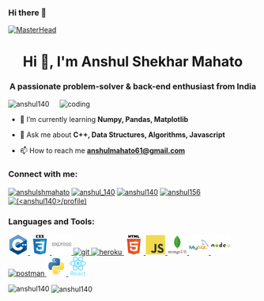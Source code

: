 ### Hi there 👋

[![MasterHead](https://i.gifer.com/origin/37/376a66dacbd417010b5eda0d46ada276.gif)](https://leetcode.com/Anshul156/)

<h1 align="center">Hi 👋, I'm Anshul Shekhar Mahato</h1>
<h3 align="center">A passionate problem-solver & back-end enthusiast from India</h3>
<img align="right" alt="coding" width="400" src="https://c.tenor.com/yp_aFUgHMx8AAAAC/nakanoart-nakanodrawing.gif">

<p align="left"> <img src="https://komarev.com/ghpvc/?username=anshul140&label=Profile%20views&color=0e75b6&style=flat" alt="anshul140" /> </p>

- 🌱 I’m currently learning **Numpy, Pandas, Matplotlib**

- 💬 Ask me about **C++, Data Structures, Algorithms, Javascript**

- 📫 How to reach me **anshulmahato61@gmail.com**

<h3 align="left">Connect with me:</h3>
<p align="left">
<a href="https://linkedin.com/in/anshulshmahato" target="blank"><img align="center" src="https://raw.githubusercontent.com/rahuldkjain/github-profile-readme-generator/master/src/images/icons/Social/linked-in-alt.svg" alt="anshulshmahato" height="30" width="40" /></a>
<a href="https://www.codechef.com/users/anshul_140" target="blank"><img align="center" src="https://cdn.jsdelivr.net/npm/simple-icons@3.1.0/icons/codechef.svg" alt="anshul_140" height="30" width="40" /></a>
<a href="https://codeforces.com/profile/anshul140" target="blank"><img align="center" src="https://raw.githubusercontent.com/rahuldkjain/github-profile-readme-generator/master/src/images/icons/Social/codeforces.svg" alt="anshul140" height="30" width="40" /></a>
<a href="https://www.leetcode.com/anshul156" target="blank"><img align="center" src="https://raw.githubusercontent.com/rahuldkjain/github-profile-readme-generator/master/src/images/icons/Social/leet-code.svg" alt="anshul156" height="30" width="40" /></a>
<a href="https://auth.geeksforgeeks.org/user/(<anshul140>/profile)" target="blank"><img align="center" src="https://raw.githubusercontent.com/rahuldkjain/github-profile-readme-generator/master/src/images/icons/Social/geeks-for-geeks.svg" alt="(<anshul140>/profile)" height="30" width="40" /></a>
</p>

<h3 align="left">Languages and Tools:</h3>
<p align="left"> <a href="https://www.w3schools.com/cpp/" target="_blank" rel="noreferrer"> <img src="https://raw.githubusercontent.com/devicons/devicon/master/icons/cplusplus/cplusplus-original.svg" alt="cplusplus" width="40" height="40"/> </a> <a href="https://www.w3schools.com/css/" target="_blank" rel="noreferrer"> <img src="https://raw.githubusercontent.com/devicons/devicon/master/icons/css3/css3-original-wordmark.svg" alt="css3" width="40" height="40"/> </a> <a href="https://expressjs.com" target="_blank" rel="noreferrer"> <img src="https://raw.githubusercontent.com/devicons/devicon/master/icons/express/express-original-wordmark.svg" alt="express" width="40" height="40"/> </a> <a href="https://git-scm.com/" target="_blank" rel="noreferrer"> <img src="https://www.vectorlogo.zone/logos/git-scm/git-scm-icon.svg" alt="git" width="40" height="40"/> </a> <a href="https://heroku.com" target="_blank" rel="noreferrer"> <img src="https://www.vectorlogo.zone/logos/heroku/heroku-icon.svg" alt="heroku" width="40" height="40"/> </a> <a href="https://www.w3.org/html/" target="_blank" rel="noreferrer"> <img src="https://raw.githubusercontent.com/devicons/devicon/master/icons/html5/html5-original-wordmark.svg" alt="html5" width="40" height="40"/> </a> <a href="https://developer.mozilla.org/en-US/docs/Web/JavaScript" target="_blank" rel="noreferrer"> <img src="https://raw.githubusercontent.com/devicons/devicon/master/icons/javascript/javascript-original.svg" alt="javascript" width="40" height="40"/> </a> <a href="https://www.mongodb.com/" target="_blank" rel="noreferrer"> <img src="https://raw.githubusercontent.com/devicons/devicon/master/icons/mongodb/mongodb-original-wordmark.svg" alt="mongodb" width="40" height="40"/> </a> <a href="https://www.mysql.com/" target="_blank" rel="noreferrer"> <img src="https://raw.githubusercontent.com/devicons/devicon/master/icons/mysql/mysql-original-wordmark.svg" alt="mysql" width="40" height="40"/> </a> <a href="https://nodejs.org" target="_blank" rel="noreferrer"> <img src="https://raw.githubusercontent.com/devicons/devicon/master/icons/nodejs/nodejs-original-wordmark.svg" alt="nodejs" width="40" height="40"/> </a> <a href="https://postman.com" target="_blank" rel="noreferrer"> <img src="https://www.vectorlogo.zone/logos/getpostman/getpostman-icon.svg" alt="postman" width="40" height="40"/> </a> <a href="https://www.python.org" target="_blank" rel="noreferrer"> <img src="https://raw.githubusercontent.com/devicons/devicon/master/icons/python/python-original.svg" alt="python" width="40" height="40"/> </a> <a href="https://reactjs.org/" target="_blank" rel="noreferrer"> <img src="https://raw.githubusercontent.com/devicons/devicon/master/icons/react/react-original-wordmark.svg" alt="react" width="40" height="40"/> </a> </p>

<p><img align="left" src="https://github-readme-stats.vercel.app/api/top-langs?username=anshul140&show_icons=true&locale=en&layout=compact" alt="anshul140" /></p>

<p>&nbsp;<img align="center" src="https://github-readme-stats.vercel.app/api?username=anshul140&show_icons=true&locale=en" alt="anshul140" /></p>

